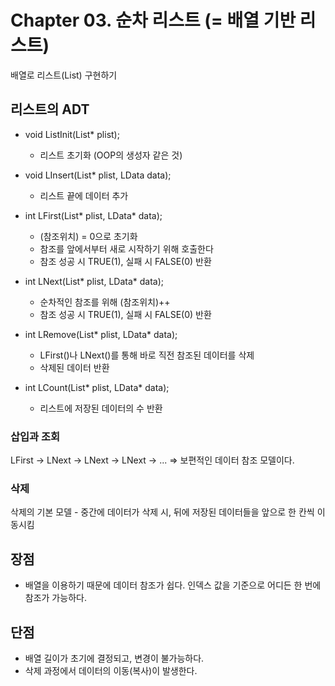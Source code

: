 # Chapter 03. 순차 리스트 (= 배열 기반 리스트)

배열로 리스트(List) 구현하기


## 리스트의 ADT

* void ListInit(List* plist); 
	- 리스트 초기화 (OOP의 생성자 같은 것)

* void LInsert(List* plist, LData data);
	- 리스트 끝에 데이터 추가

* int LFirst(List* plist, LData* data);
	- (참조위치) = 0으로 초기화
	- 참조를 앞에서부터 새로 시작하기 위해 호출한다
	- 참조 성공 시 TRUE(1), 실패 시 FALSE(0) 반환

* int LNext(List* plist, LData* data);
	- 순차적인 참조를 위해 (참조위치)++
	- 참조 성공 시 TRUE(1), 실패 시 FALSE(0) 반환

* int LRemove(List* plist, LData* data);
	- LFirst()나 LNext()를 통해 바로 직전 참조된 데이터를 삭제
	- 삭제된 데이터 반환

* int LCount(List* plist, LData* data);
	- 리스트에 저장된 데이터의 수 반환



### 삽입과 조회
LFirst -> LNext -> LNext -> LNext -> ...
=> 보편적인 데이터 참조 모델이다.


### 삭제
삭제의 기본 모델 - 중간에 데이터가 삭제 시, 뒤에 저장된 데이터들을 앞으로 한 칸씩 이동시킴



## 장점
- 배열을 이용하기 때문에 데이터 참조가 쉽다. 인덱스 값을 기준으로 어디든 한 번에 참조가 가능하다.

## 단점
- 배열 길이가 초기에 결정되고, 변경이 불가능하다.
- 삭제 과정에서 데이터의 이동(복사)이 발생한다.
